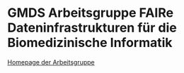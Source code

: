 # GMDS Arbeitsgruppe FAIRe Dateninfrastrukturen für die Biomedizinische Informatik
[Homepage der Arbeitsgruppe](https://www.gmds.de/aktivitaeten/medizinische-informatik/arbeitsgruppenseiten/faire-dateninfrastrukturen-fuer-die-biomedizinische-informatik/)
